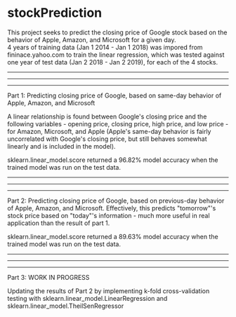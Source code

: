 # stockPrediction

This project seeks to predict the closing price of Google stock based on the behavior of Apple, Amazon, and Microsoft for a given day.  
4 years of training data (Jan 1 2014 - Jan 1 2018) was impored from fininace.yahoo.com to train the linear regression, which was tested against one year of test data (Jan 2 2018 - Jan 2 2019), for each of the 4 stocks.


--------------------------------------------------------------------
--------------------------------------------------------------------
--------------------------------------------------------------------

Part 1: Predicting closing price of Google, based on same-day behavior of Apple, Amazon, and Microsoft

A linear relationship is found between Google's closing price and the following variables - opening price, closing price, high price, and low price - for Amazon, Microsoft, and Apple (Apple's same-day behavior is fairly uncorrelated with Google's closing price, but still behaves somewhat linearly and is included in the model).

sklearn.linear_model.score returned a 96.82% model accuracy when the trained model was run on the test data.

--------------------------------------------------------------------
--------------------------------------------------------------------
--------------------------------------------------------------------

Part 2: Predicting closing price of Google, based on previous-day behavior of Apple, Amazon, and Microsoft.  Effectively, this predicts "tomorrow"'s stock price based on "today"'s information - much more useful in real application than the result of part 1.

sklearn.linear_model.score returned a 89.63% model accuracy when the trained model was run on the test data.


--------------------------------------------------------------------
--------------------------------------------------------------------
--------------------------------------------------------------------

Part 3: WORK IN PROGRESS

Updating the results of Part 2 by implementing k-fold cross-validation testing with sklearn.linear_model.LinearRegression and sklearn.linear_model.TheilSenRegressor
